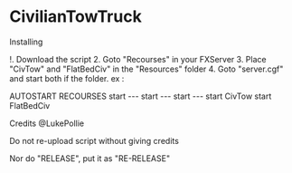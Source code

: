 # CivilianTowTruck

Installing

!. Download the script
2. Goto "Recourses" in your FXServer
3. Place "CivTow" and "FlatBedCiv" in the "Resources" folder
4. Goto "server.cgf" and start both if the folder. ex :

AUTOSTART RECOURSES
start ---
start ---
start ---
start CivTow
start FlatBedCiv




Credits @LukePollie

Do not re-upload script without giving credits

Nor do "RELEASE", put it as "RE-RELEASE"
